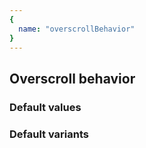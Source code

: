 ```yaml
---
{
  name: "overscrollBehavior"
}
---
```


## Overscroll behavior

### Default values
<!-- defaults.values.start -->
<!-- defaults.values.end -->


### Default variants
<!-- defaults.variants.start -->
<!-- defaults.variants.end -->
